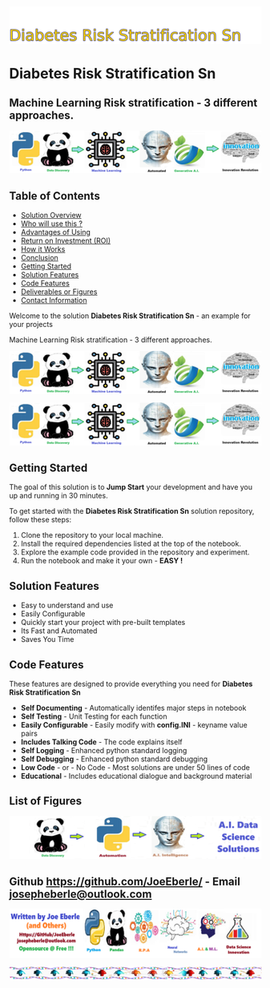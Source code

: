 ![Image image_filename](solution_sign.png)
    
# Diabetes Risk Stratification Sn 

## Machine Learning Risk stratification - 3 different approaches.

    
![Solution](code.png)

    
## Table of Contents

- [Solution Overview](#solution-overview)
- [Who will use this ?](#who-can-use)
- [Advantages of Using](#advantages-of-using)
- [Return on Investment (ROI)](#return-on-investment-roi)
- [How it Works](#how-it-works)
- [Conclusion](#conclusion)
- [Getting Started](#getting-started)
- [Solution Features](#solution-features)
- [Code Features](#code-features)
- [Deliverables or Figures](#deliverables-or-figures)
- [Contact Information](#contact-information)


Welcome to the solution **Diabetes Risk Stratification Sn** - an example for your projects

Machine Learning Risk stratification - 3 different approaches.

![Solution](code.png)

    
![Solution](code.png)

    
## Getting Started

The goal of this solution is to **Jump Start** your development and have you up and running in 30 minutes. 

To get started with the **Diabetes Risk Stratification Sn** solution repository, follow these steps:
1. Clone the repository to your local machine.
2. Install the required dependencies listed at the top of the notebook.
3. Explore the example code provided in the repository and experiment.
4. Run the notebook and make it your own - **EASY !**
    
## Solution Features

- Easy to understand and use  
- Easily Configurable 
- Quickly start your project with pre-built templates
- Its Fast and Automated
- Saves You Time 


## Code Features

These features are designed to provide everything you need for **Diabetes Risk Stratification Sn** 

- **Self Documenting** - Automatically identifes major steps in notebook 
- **Self Testing** - Unit Testing for each function
- **Easily Configurable** - Easily modify with **config.INI** - keyname value pairs
- **Includes Talking Code** - The code explains itself 
- **Self Logging** - Enhanced python standard logging   
- **Self Debugging** - Enhanced python standard debugging
- **Low Code** - or - No Code  - Most solutions are under 50 lines of code
- **Educational** - Includes educational dialogue and background material

    
## List of Figures
 ![additional_image](diabetes_risk_stratification_sn.png)  <br>
    

## Github https://github.com/JoeEberle/ - Email  josepheberle@outlook.com 
    
![Developer](developer.png)

![Brand](brand.png)
    